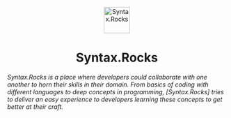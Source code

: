 <p align="center">
  <a href="https://www.syntax.rocks">
    <img alt="Syntax.Rocks" src="https://syntax.rocks/static/logo-cd52c4428f72d2e7c152ca2b1ea85082.png" width="60" />
  </a>
</p>
<h1 align="center">
  Syntax.Rocks
</h1>

*Syntax.Rocks is a place where developers could collaborate with one another to horn their skills in their domain. From basics of coding with different languages to deep concepts in programming, [Syntax.Rocks] tries to deliver an easy experience to developers learning these concepts to get better at their craft.*<br>
